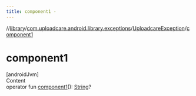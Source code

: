 ```yaml
---
title: component1 -
---
```

//[library](../../index.md)/[com.uploadcare.android.library.exceptions](../index.md)/[UploadcareException](index.md)/[component1](component1.md)



# component1  
[androidJvm]  
Content  
operator fun [component1](component1.md)(): [String](https://kotlinlang.org/api/latest/jvm/stdlib/kotlin/-string/index.html)?  



